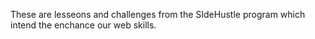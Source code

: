 These are lesseons and challenges from the SIdeHustle program which intend the enchance our web skills.